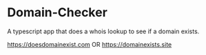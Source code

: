 # Domain-Checker

A typescript app that does a whois lookup to see if a domain exists. 

https://doesdomainexist.com OR https://domainexists.site

